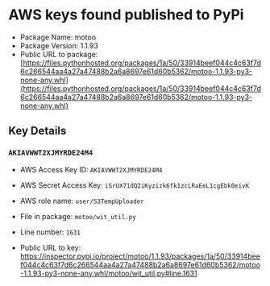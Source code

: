 # AWS keys found published to PyPi

* Package Name: motoo
* Package Version: 1.1.93
* Public URL to package: [https://files.pythonhosted.org/packages/1a/50/33914beef044c4c63f7d6c266544aa4a27a47488b2a6a8697e61d60b5362/motoo-1.1.93-py3-none-any.whl](https://files.pythonhosted.org/packages/1a/50/33914beef044c4c63f7d6c266544aa4a27a47488b2a6a8697e61d60b5362/motoo-1.1.93-py3-none-any.whl)

## Key Details

### `AKIAVWWT2XJMYRDE24M4`

* AWS Access Key ID: `AKIAVWWT2XJMYRDE24M4`
* AWS Secret Access Key: `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` 
* AWS role name: `user/S3TempUploader`
* File in package: `motoo/wit_util.py`
* Line number: `1631`

* Public URL to key: https://inspector.pypi.io/project/motoo/1.1.93/packages/1a/50/33914beef044c4c63f7d6c266544aa4a27a47488b2a6a8697e61d60b5362/motoo-1.1.93-py3-none-any.whl/motoo/wit_util.py#line.1631


